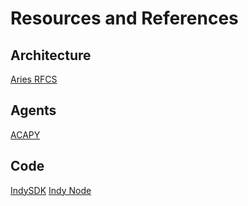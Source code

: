 # Resources and References

## Architecture
[Aries RFCS](https://github.com/hyperledger/aries-rfcs)

## Agents
[ACAPY](https://github.com/hyperledger/aries-cloudagent-python)

## Code
[IndySDK](https://github.com/hyperledger/indy-sdk)
[Indy Node](https://github.com/hyperledger/indy-node)


